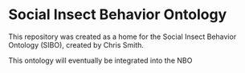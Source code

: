Social Insect Behavior Ontology
===============================

This repository was created as a home for the Social Insect Behavior Ontology (SIBO), created by Chris Smith.

This ontology will eventually be integrated into the NBO
